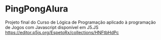 # PingPongAlura

Projeto final do Curso de Lógica de Programação aplicado à programação de Jogos com Javascript disponível em J5.JS https://editor.p5js.org/EspetoRx/collections/HNFtbHdPc

